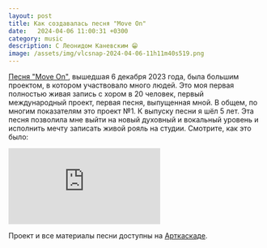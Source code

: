 ```yaml
---
layout: post
title: Как создавалась песня "Move On"
date:   2024-04-06 11:00:31 +0300
category: music
description: С Леонидом Каневским 😁
image: /assets/img/vlcsnap-2024-04-06-11h11m40s519.png
---
```

[Песня "Move On"](https://onerpm.link/976249188368), вышедшая 6 декабря 2023 года, была большим проектом, в котором участвовало много людей. Это моя первая полностью живая запись с хором в 20 человек, первый международный проект, первая песня, выпущенная мной. В общем, по многим показателям это проект №1. К выпуску песни я шёл 5 лет. Эта песня позволила мне выйти на новый духовный и вокальный уровень и исполнить мечту записать живой рояль на студии. Смотрите, как это было:

<div class="ratio ratio-16x9">
    <iframe src="https://www.youtube.com/embed/WKUcivsOfd8?si=nfOoh5hq3rzQwVdc" title="YouTube video player" frameborder="0" allow="accelerometer; autoplay; clipboard-write; encrypted-media; gyroscope; picture-in-picture; web-share" referrerpolicy="strict-origin-when-cross-origin" allowfullscreen></iframe>
</div>

Проект и все материалы песни доступны на [Арткаскаде](https://artcascade.site/cascades/54).